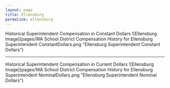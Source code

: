 ```yaml
---
layout: page
title: Ellensburg
permalink: ellensburg
---
```



Historical Superintendent Compensation in Constant Dollars
![Ellensburg Image](pages/WA School District Compensation History for Ellensburg Superintendent ConstantDollars.png "Ellensburg Superintendent Constant Dollars")

___

Historical Superintendent Compensation in Current Dollars
![Ellensburg Image](pages/WA School District Compensation History for Ellensburg Superintendent NominalDollars.png "Ellensburg Superintendent Nominal Dollars")
